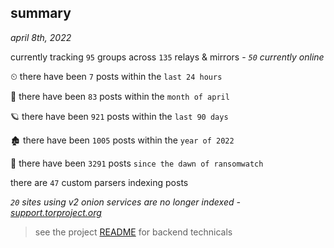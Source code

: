 
## summary
_april 8th, 2022_

currently tracking `95` groups across `135` relays & mirrors - _`50` currently online_

⏲ there have been `7` posts within the `last 24 hours`

🦈 there have been `83` posts within the `month of april`

🪐 there have been `921` posts within the `last 90 days`

🏚 there have been `1005` posts within the `year of 2022`

🦕 there have been `3291` posts `since the dawn of ransomwatch`

there are `47` custom parsers indexing posts

_`20` sites using v2 onion services are no longer indexed - [support.torproject.org](https://support.torproject.org/onionservices/v2-deprecation/)_

> see the project [README](https://github.com/thetanz/ransomwatch#ransomwatch--) for backend technicals
